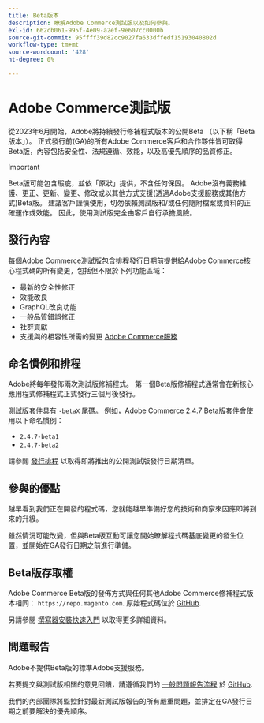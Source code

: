 ```yaml
---
title: Beta版本
description: 瞭解Adobe Commerce測試版以及如何參與。
exl-id: 662cb061-995f-4e09-a2ef-9e607cc0000b
source-git-commit: 95ffff39d82cc9027fa633dffedf15193040802d
workflow-type: tm+mt
source-wordcount: '428'
ht-degree: 0%

---
```


# Adobe Commerce測試版

從2023年6月開始，Adobe將持續發行修補程式版本的公開Beta （以下稱「Beta版本」）。 正式發行前(GA)的所有Adobe Commerce客戶和合作夥伴皆可取得Beta版，內容包括安全性、法規遵循、效能，以及高優先順序的品質修正。

>[!IMPORTANT]
>
>Beta版可能包含瑕疵，並依「原狀」提供，不含任何保固。 Adobe沒有義務維護、更正、更新、變更、修改或以其他方式支援(透過Adobe支援服務或其他方式)Beta版。 建議客戶謹慎使用，切勿依賴測試版和/或任何隨附檔案或資料的正確運作或效能。 因此，使用測試版完全由客戶自行承擔風險。

## 發行內容

每個Adobe Commerce測試版包含排程發行日期前提供給Adobe Commerce核心程式碼的所有變更，包括但不限於下列功能區域：

- 最新的安全性修正
- 效能改良
- GraphQL改良功能
- 一般品質錯誤修正
- 社群貢獻
- 支援與的相容性所需的變更 [Adobe Commerce服務](https://experienceleague.adobe.com/docs/commerce-merchant-services/user-guides/home.html)

## 命名慣例和排程

Adobe將每年發佈兩次測試版修補程式。 第一個Beta版修補程式通常會在新核心應用程式修補程式正式發行三個月後發行。

測試版套件具有 `-betaX` 尾碼。 例如，Adobe Commerce 2.4.7 Beta版套件會使用以下命名慣例：

- `2.4.7-beta1`
- `2.4.7-beta2`

請參閱 [發行排程](schedule.md) 以取得即將推出的公開測試版發行日期清單。

## 參與的優點

越早看到我們正在開發的程式碼，您就能越早準備好您的技術和商家來因應即將到來的升級。

雖然情況可能改變，但與Beta版互動可讓您開始瞭解程式碼基底變更的發生位置，並開始在GA發行日期之前進行準備。

## Beta版存取權

Adobe Commerce Beta版的發佈方式與任何其他Adobe Commerce修補程式版本相同： `https://repo.magento.com`. 原始程式碼位於 [GitHub](https://github.com/magento/magento2).

另請參閱 [撰寫器安裝快速入門](../installation/composer.md) 以取得更多詳細資料。

## 問題報告

Adobe不提供Beta版的標準Adobe支援服務。

若要提交與測試版相關的意見回饋，請遵循我們的 [一般問題報告流程](https://developer.adobe.com/commerce/contributor/guides/code-contributions/) 於 [GitHub](https://github.com/magento/magento2).

我們的內部團隊將監控針對最新測試版報告的所有嚴重問題，並排定在GA發行日期之前要解決的優先順序。
